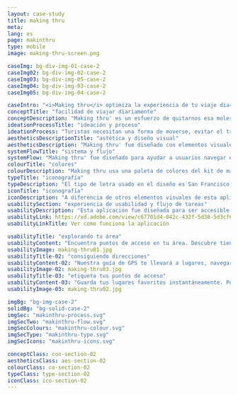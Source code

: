 ```yaml
---
layout: case-study
title: making thru
meta:
lang: es
page: makinthru
type: mobile
image: making-thru-screen.png

caseImg: bg-div-img-01-case-2
caseImg02: bg-div-img-02-case-2
caseImg03: bg-div-img-05-case-2
caseImg04: bg-div-img-03-case-2
caseImg05: bg-div-img-04-case-2

caseIntro: "<i>Making thru</i> optimiza la experiencia de tu viaje diario con una interfaz simple e intuitíva. Proviene mejores rutas para evitar el tráfico. Muestra alertas de tráfico, zonas de construcción, accidentes y otros peligros que evitar en la calle. Recomenda la mejor gasolinería en tu camino basado en precios. Ofrece navegación y direcciones sin la necesidad de conexión a internet. Esta aplicación fue desarrollada para mejor ayudar a hacer tu día más fácil"
conceptTitle: "facilidad de viajar diariamente"
conceptDescription: "Making thru' es un esfuerzo de quitarnos esa molestia de estar viajando y no poder usar servicio celular de internet. Making thru' fue creado para ser tangible e intuitivo para mejorar tu experiencia de navegar"
ideationProcessTitle: "ideación y proceso"
ideationProcess: "Turistas necesitan una forma de moverse, evitar el tráfico y encontrar puntos de wi-fi sin necesidad constante de internet celular. También necesitan poder marcar sus lugares favoritos para regresar a ellos facilmente"
aestheticsDescriptionTitle: "astética y diseño visual"
aestheticsDescription: "Making thru' fue diseñado con elementos visuales concisos y llamativos y un flujo de aplicación para que los usuarios puedan llegar a dónde quieren aún en áreas remotas"
systemFlowTitle: "sistema y flujo"
systemFlow: "Making thru' fue diseñado para ayudar a usuarios navegar el mundo más rápidamente sin importar dónde se encuentran. Usarios tienen el beneficio de vencer al tráfico con cambio de rutas automáticos, tienen acceso a lugares, y consiguen direcciones sin conexión celular ni wi-fi"
colourTitle: "colores"
colourDescription: "Making thru usa una paleta de colores del kit de materiales de Apple. Los colores primarios que son morado oscuro y diferentes tintes de azul marcan un tono suave y serio mientras que el accento rosa agrega un sentido de viveza y excitación."
typeTitle: "iconografía"
typeDescription: "El tipo de letra usado en el diseño es San Francisco, el que usa Apple por defecto. Para los títulos se usa el peso de letra SF Pro Bold y para el texto principal y para demás texto se usa SF Pro Display Regular"
iconTitle: "iconografía"
iconDescription: "A diferencia de otros elementos visuales de esta aplicación, making thru hace uso de su propia iconografía auténtica. estos íconos fueron diseñados para ser estructurados y consistentes con el resto del diseño de la aplicación"
usabilitySection: "experiencia de usabilidad y flujo de tareas"
usabilityDescription: "Esta aplicación fue diseñada para ser accesible tanto en áreas populares o remotas. Fue creada para ayudar a usuarios a determinar locales y guiarlos a su destino final"
usabilityLink: https://xd.adobe.com/view/c67701d4-042c-432f-5d38-5d3cf62f6429-b046/?fullscreen
usabilityLinkTitle: Ver como funciona la aplicación

usabilityTitle: "explorando tu área"
usabilityContent: "Encuentra puntos de acceso en tu área. Descubre tiendas locales, restaurantes, eventos y lugares que se alinean con sus intereses"
usabilityImage: making-thru01.jpg
usabilityTitle-02: "consiguiendo direcciones"
usabilityContent-02: "Nuestra guía de GPS te llevará a lugares, navegará tu área y conseguirá información en tiempo real del tráfico, transporte público, cierres de calles y accidentes. Making thru' también está disponible y es accesible a través de su Apple Watch. Esta característica te permite llegar a tu destino sin importar dónde estés en el mundo"
usabilityImage-02: making-thru03.jpg
usabilityTitle-03: "etiqueta tus puntos de acceso"
usabilityContent-03: "Guarda tus lugares favoritos instantáneamente. Podrás regresar a tus lugares favoritos con un toque. Escoge tus direcciones y permitenos ayudarte a definir tu camino"
usabilityImage-03: making-thru02.jpg

imgBg: "bg-img-case-2"
solidBg: "bg-solid-case-2"
imgSec: "makinthru-process.svg"
imgSecTwo: "makinthru-flow.svg"
imgSecColours: "makinthru-colour.svg"
imgSecType: "makinthru-type.svg"
imgSecIcons: "makinthru-icons.svg"

conceptClass: con-section-02
aestheticsClass: aes-section-02
colourClass: co-section-02
typeClass: type-section-02
iconClass: ico-section-02
---
```

